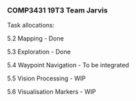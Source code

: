 ### COMP3431 19T3 Team Jarvis

Task allocations:

5.2 Mapping - Done

5.3 Exploration - Done

5.4 Waypoint Navigation - To be integrated

5.5 Vision Processing - WIP

5.6 Visualisation Markers - WIP

